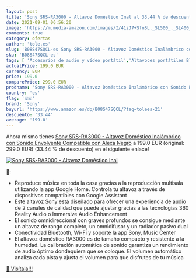 ```yaml
---
layout: post
title: 'Sony SRS-RA3000 - Altavoz Doméstico Inal al 33.44 % de descuento'
date: 2021-09-01 06:56:20
image: 'https://m.media-amazon.com/images/I/41zJ7+SfnSL._SL500_._SL400_.jpg'
comments: true
category: ofertas
author: 'tole.es'
slug: 'B08S47SQCL-es Sony SRS-RA3000 - Altavoz Doméstico Inalámbrico con Sonido...'
sku: 'B08S47SQCL-es'
tags: [ 'Accesorios de audio y vídeo portátil','Altavoces portátiles Bluetooth','Altavoces portátiles y altavoces con puerto dock','Audio y vídeo portátil','Electrónica','alexa','sony', ]
actualPrice: 199.0 EUR
currency: EUR
price: 199.0
comparePrice: 299.0 EUR
prodname: 'Sony SRS-RA3000 - Altavoz Doméstico Inalámbrico con Sonido Envolvente  Compatible con Alexa  Negro'
country: 'es'
flag: '🇪🇸'
brand: 'Sony'
buyurl: 'https://www.amazon.es/dp/B08S47SQCL/?tag=tolees-21'
descuento: '33.44'
average: '199.0'
---
```


Ahora mismo tienes [Sony SRS-RA3000 - Altavoz Doméstico Inalámbrico con Sonido Envolvente  Compatible con Alexa  Negro](https://www.amazon.es/dp/B08S47SQCL/?tag=tolees-21) a 199.0 EUR (original: 299.0 EUR) (33.44 %  de descuento) en el siguiente enlace!

[![Sony SRS-RA3000 - Altavoz Doméstico Inal](https://m.media-amazon.com/images/I/41zJ7+SfnSL._SL500_._SL400_.jpg)](https://www.amazon.es/dp/B08S47SQCL/?tag=tolees-21)

🔎:

- Reproduce música en toda la casa gracias a la reproducción multisala utilizando la app Google Home. Controla tu altavoz a través de dispositivos compatibles con Google Assistant
- Este altavoz Sony está diseñado para ofrecer una experiencia de audio de 2 canales de calidad que puede ajustar gracias a las tecnologías 360 Reality Audio o Immersive Audio Enhancement
- El sonido omnidireccional con graves profundos se consigue mediante un altavoz de rango completo, un omnidifusor y un radiador pasivo dual
- Conectividad Bluetooth, Wi-Fi y soporte la app Sony, Music Center
- El altavoz doméstico RA3000 es de tamaño compacto y resistente a la humedad. La calibración automática de sonido garantiza un rendimiento de audio óptimo dondequiera que se coloque. El volumen automático analiza cada pista y ajusta el volumen para que disfrutes de tu música

[🛒 Visítala!!!](https://www.amazon.es/dp/B08S47SQCL/?tag=tolees-21)
